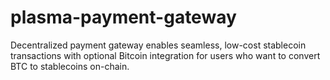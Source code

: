 # plasma-payment-gateway
Decentralized payment gateway enables seamless, low-cost stablecoin transactions with optional Bitcoin integration for users who want to convert BTC to stablecoins on-chain.
